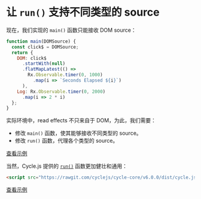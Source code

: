 # 让 `run()` 支持不同类型的 source

现在，我们实现的 `main()` 函数只能接收 DOM source：

```js
function main(DOMSource) {
  const click$ = DOMSource;
  return {
    DOM: click$
      .startWith(null)
      .flatMapLatest(() =>
        Rx.Observable.timer(0, 1000)
          .map(i => `Seconds Elapsed ${i}`)
      ),
    Log: Rx.Observable.timer(0, 2000)
      .map(i => 2 * i)
  };
}
```

实际环境中，read effects 不只来自于 DOM，为此，我们需要：

- 修改 `main()` 函数，使其能够接收不同类型的 source。
- 修改 `run()` 函数，代理各个类型的 source。

[查看示例](http://jsbin.com/nuhisuy/31/edit?js,output)

当然，Cycle.js 提供的 [`run()`](https://github.com/cyclejs/cyclejs/tree/master/run) 函数更加健壮和通用：

```html
<script src="https://rawgit.com/cyclejs/cycle-core/v6.0.0/dist/cycle.js"></script>
```

[查看示例](http://jsbin.com/nuhisuy/32/edit?html,js,console,output)
